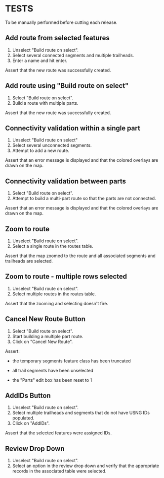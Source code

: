 # TESTS
To be manually performed before cutting each release.

## Add route from selected features
1. Unselect "Build route on select".
1. Select several connected segments and multiple trailheads.
1. Enter a name and hit enter.

Assert that the new route was successfully created.


## Add route using "Build route on select"
1. Select "Build route on select".
1. Build a route with multiple parts.

Assert that the new route was successfully created.


## Connectivity validation within a single part
1. Unselect "Build route on select"
1. Select several unconnected segments.
1. Attempt to add a new route.

Assert that an error message is displayed and that the colored overlays are drawn on the map.


## Connectivity validation between parts
1. Select "Build route on select".
1. Attempt to build a multi-part route so that the parts are not connected.

Assert that an error message is displayed and that the colored overlays are drawn on the map.


## Zoom to route
1. Unselect "Build route on select".
1. Select a single route in the routes table.

Assert that the map zoomed to the route and all associated segments and trailheads are selected.


## Zoom to route - multiple rows selected
1. Unselect "Build route on select".
1. Select multiple routes in the routes table.

Assert that the zooming and selecting doesn't fire.


## Cancel New Route Button
1. Select "Build route on select".
1. Start building a multiple part route.
1. Click on "Cancel New Route".

Assert:
- the temporary segments feature class has been truncated

- all trail segments have been unselected
- the "Parts" edit box has been reset to 1

## AddIDs Button
1. Unselect "Build route on select".
1. Select multiple trailheads and segments that do not have USNG IDs populated.
1. Click on "AddIDs".

Assert that the selected features were assigned IDs.

## Review Drop Down
1. Unselect "Build route on select".
1. Select an option in the review drop down and verify that the appropriate records in the associated table were selected.
